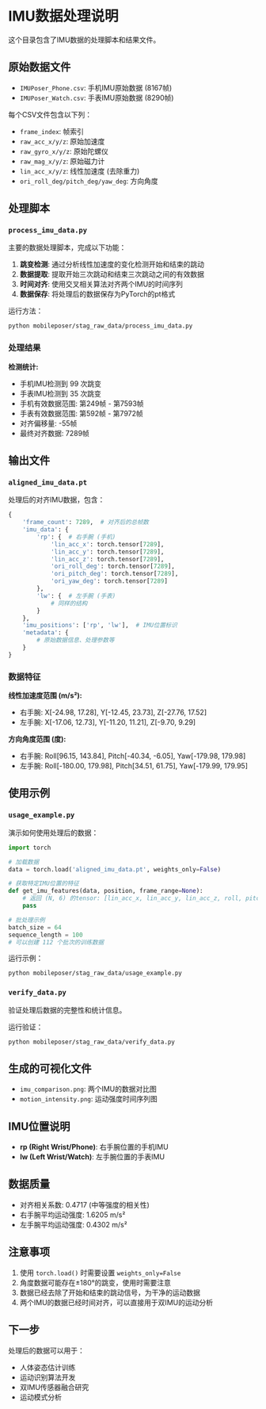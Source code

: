 # IMU数据处理说明

这个目录包含了IMU数据的处理脚本和结果文件。

## 原始数据文件

- `IMUPoser_Phone.csv`: 手机IMU原始数据 (8167帧)
- `IMUPoser_Watch.csv`: 手表IMU原始数据 (8290帧)

每个CSV文件包含以下列：
- `frame_index`: 帧索引
- `raw_acc_x/y/z`: 原始加速度
- `raw_gyro_x/y/z`: 原始陀螺仪
- `raw_mag_x/y/z`: 原始磁力计
- `lin_acc_x/y/z`: 线性加速度 (去除重力)
- `ori_roll_deg/pitch_deg/yaw_deg`: 方向角度

## 处理脚本

### `process_imu_data.py`
主要的数据处理脚本，完成以下功能：

1. **跳变检测**: 通过分析线性加速度的变化检测开始和结束的跳动
2. **数据提取**: 提取开始三次跳动和结束三次跳动之间的有效数据
3. **时间对齐**: 使用交叉相关算法对齐两个IMU的时间序列
4. **数据保存**: 将处理后的数据保存为PyTorch的pt格式

运行方法：
```bash
python mobileposer/stag_raw_data/process_imu_data.py
```

### 处理结果

**检测统计:**
- 手机IMU检测到 99 次跳变
- 手表IMU检测到 35 次跳变
- 手机有效数据范围: 第249帧 - 第7593帧
- 手表有效数据范围: 第592帧 - 第7972帧
- 对齐偏移量: -55帧
- 最终对齐数据: 7289帧

## 输出文件

### `aligned_imu_data.pt`
处理后的对齐IMU数据，包含：

```python
{
    'frame_count': 7289,  # 对齐后的总帧数
    'imu_data': {
        'rp': {  # 右手腕 (手机)
            'lin_acc_x': torch.tensor[7289],
            'lin_acc_y': torch.tensor[7289], 
            'lin_acc_z': torch.tensor[7289],
            'ori_roll_deg': torch.tensor[7289],
            'ori_pitch_deg': torch.tensor[7289],
            'ori_yaw_deg': torch.tensor[7289]
        },
        'lw': {  # 左手腕 (手表)
            # 同样的结构
        }
    },
    'imu_positions': ['rp', 'lw'],  # IMU位置标识
    'metadata': {
        # 原始数据信息、处理参数等
    }
}
```

### 数据特征

**线性加速度范围 (m/s²):**
- 右手腕: X[-24.98, 17.28], Y[-12.45, 23.73], Z[-27.76, 17.52]
- 左手腕: X[-17.06, 12.73], Y[-11.20, 11.21], Z[-9.70, 9.29]

**方向角度范围 (度):**
- 右手腕: Roll[96.15, 143.84], Pitch[-40.34, -6.05], Yaw[-179.98, 179.98]
- 左手腕: Roll[-180.00, 179.98], Pitch[34.51, 61.75], Yaw[-179.99, 179.95]

## 使用示例

### `usage_example.py`
演示如何使用处理后的数据：

```python
import torch

# 加载数据
data = torch.load('aligned_imu_data.pt', weights_only=False)

# 获取特定IMU位置的特征
def get_imu_features(data, position, frame_range=None):
    # 返回 (N, 6) 的tensor: [lin_acc_x, lin_acc_y, lin_acc_z, roll, pitch, yaw]
    pass

# 批处理示例
batch_size = 64
sequence_length = 100
# 可以创建 112 个批次的训练数据
```

运行示例：
```bash
python mobileposer/stag_raw_data/usage_example.py
```

### `verify_data.py`
验证处理后数据的完整性和统计信息。

运行验证：
```bash
python mobileposer/stag_raw_data/verify_data.py
```

## 生成的可视化文件

- `imu_comparison.png`: 两个IMU的数据对比图
- `motion_intensity.png`: 运动强度时间序列图

## IMU位置说明

- **rp (Right Wrist/Phone)**: 右手腕位置的手机IMU
- **lw (Left Wrist/Watch)**: 左手腕位置的手表IMU

## 数据质量

- 对齐相关系数: 0.4717 (中等强度的相关性)
- 右手腕平均运动强度: 1.6205 m/s²
- 左手腕平均运动强度: 0.4302 m/s²

## 注意事项

1. 使用 `torch.load()` 时需要设置 `weights_only=False`
2. 角度数据可能存在±180°的跳变，使用时需要注意
3. 数据已经去除了开始和结束的跳动信号，为干净的运动数据
4. 两个IMU的数据已经时间对齐，可以直接用于双IMU的运动分析

## 下一步

处理后的数据可以用于：
- 人体姿态估计训练
- 运动识别算法开发  
- 双IMU传感器融合研究
- 运动模式分析 